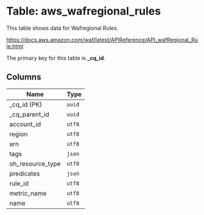 # Table: aws_wafregional_rules

This table shows data for Wafregional Rules.

https://docs.aws.amazon.com/waf/latest/APIReference/API_wafRegional_Rule.html

The primary key for this table is **_cq_id**.

## Columns

| Name          | Type          |
| ------------- | ------------- |
|_cq_id (PK)|`uuid`|
|_cq_parent_id|`uuid`|
|account_id|`utf8`|
|region|`utf8`|
|arn|`utf8`|
|tags|`json`|
|oh_resource_type|`utf8`|
|predicates|`json`|
|rule_id|`utf8`|
|metric_name|`utf8`|
|name|`utf8`|